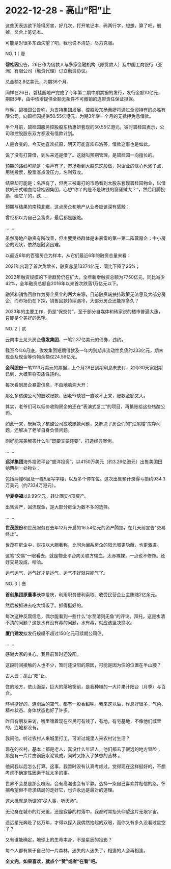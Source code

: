 # 2022-12-28 - 高山“阳”止

这些天表达欲下降得厉害，好几次，打开笔记本，码两行字，想想，算了吧，删掉，又合上笔记本。

可能是对很多东西失望了吧，我也说不清楚，尽力克服。

NO. 1｜壹

**碧桂园**公告，26日作为借款人与多家金融机构（原贷款人）及中国工商银行（亚洲）有限公司（融资代理）订立融资协议。

总金额2.8亿美元，为期36个月。

同样在26日，碧桂园地产完成了今年第二期中期票据的发行，发行金额10亿元，期限3年，由中债增提供全额无条件不可撤销的连带责任保证担保。

昨晚，碧桂园公告称，为支持集团发展，控股股东杨惠妍将通过全资持有的必胜有限公司，向碧桂园提供50.55亿港元、为期3年零一个月的无抵押免息借款。

半个月前，碧桂园服务控股股东杨惠妍套现的50.55亿港元，彼时碧桂园表示，公司和控股股东双方都没有借款计划。

人是会变的，今天她喜欢抗原，明天可能喜欢布洛芬，借款这事也是如此。

说了没有打算借，到头来还是借了。这就叫预期管理，是碧桂园一向擅长的。

预期的路线可能是：名声有了，市场看到大股东这般做，对企业的信心也涨了点，用钱投票，股票涨点没压力。名利双收。

结果却可能是：名声有了，但再三被毒打的市场看到大股东套现碧桂园物业，以借款的形式输血给碧桂园集团，心想“你丫的是不是缺钱的窟窿贼大？”，然后用脚投票，砸它丫的，跌......

预期与结果的南辕北辙，这点房企和地产从业者应该深有感触：

曾经都以为自己会富贵，最后都是服跪。

... ...

虽然房地产融资有所改善，但主要受益群体是未暴雷的第一第二阵营房企；中小房企的现状，依然是融资困难。

以最近6年的百强房企为样本，从它们最近6年的融资总量来看：

2021年出现了首次负增长，融资总量13274亿元，同比下降了25%；

2022年融资规模的下滑趋势仍在扩大，全年新增融资总额为7750亿元，同比减少42%，全年融资总额自2016年以来首次跌落1万亿元以下。

融资和销售回款作为房企资金的两大来源，目前融资端扶持政策无法惠及大部分房企，而市场仍在下探，销售回款持续遇冷，大部分房企还能撑多久？

2023年的主要工作，仍是“保交付”，至于部分自媒体和砖家说的楼市普遍大涨，只能是个美好的愿望。

NO. 2｜贰

云南本土龙头房企**俊发集团**，一笔2.37亿美元的债券，违约。

截至今年6月底，俊发集团短期借款及一年内到期非流动性负债约233亿元，期末现金及现金等价物余额仅24.56亿元。

**金科股份**一笔1113万美元的票据，上个月28日到期利息未支付，如今30天宽限期已到，大概率将实质性违约。

每次看到房企暴雷信息，不由地脑洞大开：

那么多核酸公司的应收账款，因老爷缺钱一直收不上来，账款金额又大。

其实，老爷们可以低价收购房企的还在“表演式复工”的项目，再抵账给这些核酸公司。

如此一来，既解决了核酸公司应收账款问题，又解决了房企们的“烂尾楼”库存问题，还解决了老爷自身负债问题。

刚好能完美解答什么叫“既要又要还要”，打造经典案例。

... ...

**远洋集团**海外投资平台“盛洋投资”，以4150万美元（约3.26亿港元）出售美国田纳西州一处物业：

包括两幢6层及一幢5层写字楼，以及多个停车位。这次出售预计录得亏损约934.3万美元（约7334万港元）。

**华夏幸福**以9.99亿元，转让固安4项资产。

出售资产，回流现金，是大部分房企为数不多的选择。

... ...

**世茂股份**和世茂服务在去年12月开启的16.54亿元的资产腾挪，在几天前宣告“交易终止”。

世茂在房企中，财技以大胆著称，比同为闽系房企的阳光城更隐蔽，也更激进。

这笔“交易”一眼看去，就是物业平台向关联方输血，太赤裸裸，一点也不修饰。还好交易没成，哈哈。

运气运气，运气好才是运气，运气不好就只能气了。

NO. 3｜叁

**首创集团原董事长**李爱庆，利用职务便利索取、收受民营企业主贿赂2亿余元。

然后被抓进去吃大锅饭了。抓得挺好的。

每次这种反腐信息，偶尔能看到一些什么”水至清则无鱼“的评论。拜托，这是水清不清的问题？这是水有没有毒的问题。水有毒，就应该坚决换水。

**厦门建发**拟发行规模不超过150亿元可续期公司债。

... ...

感谢大家的关心，我目前暂时还没阳。

这段时间接触的人也不少，暂时还没阳的原因，可能是因为住的位置在半山腰？

古人云：高山“阳”止。

住的地方，依山面湖，巨大的落地窗前，是我种植的一大片果汁阳台（月季）与百合。

环境挺好的，连雨后的空气，都有一股香甜味。我来这以后，作息好很多，气色、精神状态、身体状态也好了许多。

昨日有朋友来访，嘴里嚷着现在农民可有钱了，有地，有宅基地，不像他们城里的，连地都没有。

我问他，听过农村人来城里打工，可听过城里人来农村讨生活？

现在的农村，基本上都是老人，真没什么年轻人，他们都去了很远的地方冒险 ，那是有一片片由钢筋水泥筑成，同时又掺入了梦想的丛林 。

他问我以后怎么打算。这事，我暂时没有认真考虑过，觉得现在这样挺好的，不想考虑不确定性因素干扰太多的事。

世界不会总是那么喧闹，会有高潮也会有平静。选择一条自己喜欢并相信的路，怀揣希望但不苛求结局的走好它，也许永远是最对的道理。

这大抵就是所谓的“尽人事，听天命”。

无论身在城市的灯光里，还是寂静的村落中，我都时常抬头仰望这片无垠宇宙。

遥远星光奔赴了亿万年，才得以探入我偶然抬起的双眼，而你又有多久没看过星空了？

又有谁能确定，地球上的生命本身，不是星辰的投影？

每个人都有属于自己的一片森林，迷失的人迷失了，相逢的人会再相逢。

**全文完，如果喜欢，就点个“赞”或者“在看”吧。**
